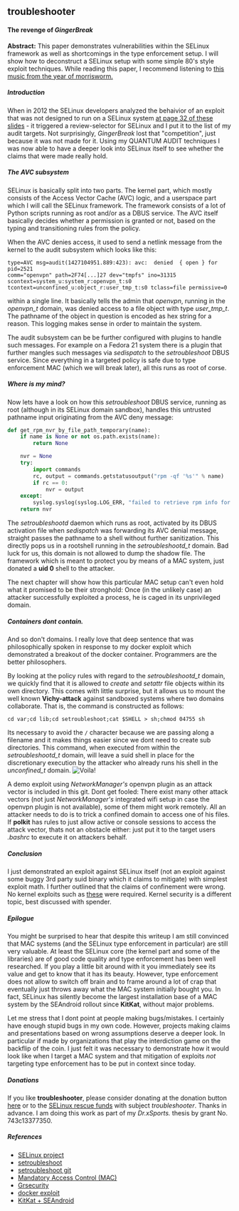##                     troubleshooter

####          The revenge of _GingerBreak_

__Abstract:__ This paper demonstrates vulnerabilities within the
SELinux framework as well as shortcomings in the type enforcement setup.
I will show how to deconstruct a SELinux setup with some simple 80's style
exploit techniques. While reading this paper, I recommend listening
to [this music from the year of morrisworm.](https://www.youtube.com/watch?v=ufERJEdcfAY)

##### Introduction

When in 2012 the SELinux developers analyzed the behaivior of an exploit
that was not designed to run on a SELinux system [at page 32 of these slides](http://selinuxproject.org/~seandroid/slides/LinuxConNA2012-SEAndroid.pdf) - it
triggered  a review-selector for SELinux and I put it to the list of my audit
targets. Not surprisingly, _GingerBreak_ lost that "competition", just because
it was not made for it. Using my QUANTUM AUDIT techniques I was now able to have
a deeper look into SELinux itself to see whether the claims that were made
really hold.


##### The AVC subsystem

SELinux is basically split into two parts. The kernel part, which mostly
consists of the Access Vector Cache (AVC) logic, and a userspace part which
I will call the SELinux framework. The framework consists of a lot of Python
scripts running as root and/or as a DBUS service. The AVC itself basically
decides whether a permission is granted or not, based on the typing and
transitioning rules from the policy.

When the AVC denies access, it used to send a netlink message from the kernel
to the audit subsystem which looks like this:

```
type=AVC msg=audit(1427104951.889:423): avc:  denied  { open } for  pid=2521
comm="openvpn" path=2F74[...]27 dev="tmpfs" ino=31315
scontext=system_u:system_r:openvpn_t:s0
tcontext=unconfined_u:object_r:user_tmp_t:s0 tclass=file permissive=0
```
within a single line. It basically tells the admin that _openvpn_, running
in the *openvpn_t* domain, was denied access to a file object with type
*user_tmp_t*. The pathname of the object in question is encoded as hex string
for a reason. This logging makes sense in order to maintain the system.

The audit subsystem can be be further configured with plugins to handle such
messages. For example on a Fedora 21 system there is a plugin that further
mangles such messages via _sedispatch_ to the _setroubleshoot_ DBUS service.
Since everything in a targeted policy is safe due to type enforcement MAC
(which we will break later), all this runs as root of corse.

##### Where is my mind?

Now lets have a look on how this _setroubleshoot_ DBUS service, running as
root (although in its SELinux domain sandbox), handles this untrusted pathname
input originating from the AVC deny message:

```Python
def get_rpm_nvr_by_file_path_temporary(name):
    if name is None or not os.path.exists(name):
        return None

    nvr = None
    try:
        import commands
        rc, output = commands.getstatusoutput("rpm -qf '%s'" % name)
        if rc == 0:
            nvr = output
    except:
        syslog.syslog(syslog.LOG_ERR, "failed to retrieve rpm info for %s" % name)
    return nvr
```

The _setroubleshootd_ daemon which runs as root, activated by its DBUS
activation file when _sedispatch_ was forwarding its AVC denial message,
straight passes the pathname to a shell without further sanitization. This
directly pops us in a rootshell running in the *setroubleshootd_t* domain.
Bad luck for us, this domain is not allowed to dump the shadow file. The
framework which is meant to protect you by means of a MAC system, just
donated a __uid 0__ shell to the attacker.

The next chapter will show how this particular MAC setup can't even hold
what it promised to be their stronghold: Once (in the unlikely case) an
attacker successfully exploited a process, he is caged in its unprivileged
domain.


##### Containers dont contain.

And so don't domains. I really love that deep sentence that was philosophically
spoken in response to my docker exploit which demonstrated a breakout of the
docker container. Programmers are the better philosophers.

By looking at the policy rules with regard to the *setroubleshootd_t* domain,
we quickly find that it is allowed to *create* and *setattr* file objects within
its own directory. This comes with little surprise, but it allows us to mount
the well known __Vichy-attack__ against sandboxed systems where two domains
collaborate. That is, the command is constructed as follows:

```
cd var;cd lib;cd setroubleshoot;cat $SHELL > sh;chmod 04755 sh
```
Its necessary to avoid the `/` character because we are passing
along a filename and it makes things easier since we dont need
to create sub directories. This command, when executed from within
the *setroubleshootd_t* domain, will leave a suid shell in place
for the discretionary execution by the attacker who already runs
his shell in the *unconfined_t* domain. ![Voila!](https://github.com/stealth/troubleshooter/blob/master/troubleshooter.jpg)

A demo exploit using _NetworkManager's_ openvpn plugin as an attack vector is
included in this git. Dont get fooled: There exist many other
attack vectors (not just _NetworkManager's_ integrated wifi setup in case
the openvpn plugin is not available), some of
them might work remotely. All an attacker needs to do is to trick a confined
domain to access one of his files. If **polkit** has rules to just allow
active or console sessions to access the attack vector, thats not an
obstacle either: just put it to the target users *.bashrc* to execute
it on attackers behalf.

##### Conclusion

I just demonstrated an exploit against SELinux itself (not an exploit
against some buggy 3rd party suid binary which it claims to mitigate)
with simplest exploit math. I further outlined that the claims of confinement
were wrong.
No kernel exploits such as [these](http://grsecurity.net/~spender/exploits/) were required. Kernel security is a different topic, best discussed with spender.

##### Epilogue

You might be surprised to hear that despite this writeup I am
still convinced that MAC systems (and the SELinux type enforcement
in particular) are still very valuable. At least the SELinux core (the
kernel part and some of the libraries) are of good code quality and
type enforcement has been well researched. If you play a little bit
around with it you immediately see its value and get to know that
it has its beauty. However, type enforcement does not allow to switch
off brain and to frame around a lot of crap that eventually just throws
away what the MAC system initially bought you.
In fact, SELinux has silently become the largest installation base of a MAC
system by the SEAndroid rollout since __KitKat__, without major problems.

Let me stress that I dont point at people making bugs/mistakes. I certainly
have enough stupid bugs in my own code. However, projects making claims
and presentations based on wrong assumptions deserve a deeper look. In
particular if made by organizations that play the interdiction game on
the backflip of the coin.
I just felt it was necessary to demonstrate how it would look like when I
target a MAC system and that mitigation of exploits _not_ targeting type
enforcement has to be put in context since today.

##### Donations

If you like __troubleshooter__, please consider donating at the
donation button [here](https://c-skills.blogspot.com)
or to the [SELinux rescue funds](https://supporters.eff.org/donate) with
subject _troubleshooter_.
Thanks in advance. I am doing this work as part of my _Dr.xSports._
thesis by grant No. 743c13377350.

##### References

* [SELinux project](http://selinuxproject.org/page/Main_Page)
* [setroubleshoot](https://fedorahosted.org/setroubleshoot/)
* [setroubleshoot git](https://git.fedorahosted.org/git/setroubleshoot.git)
* [Mandatory Access Control (MAC)](http://en.wikipedia.org/wiki/Mandatory_access_control)
* [Grsecurity](https://grsecurity.net)
* [docker exploit](http://stealth.openwall.net/xSports/shocker.c)
* [KitKat + SEAndroid](https://software.intel.com/en-us/android/articles/android-security-customization-with-seandroid)

